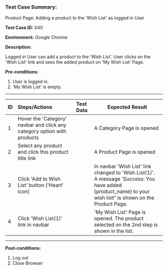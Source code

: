 
### Test Case Summary:

Product Page: Adding a product to the 'Wish List' as logged in User

**Test Case ID:** 040

**Environment:** Google Chrome

**Description:**

Logged in User can add a product to the 'Wish List'. User clicks on the 'Wish List' link and sees the added product on 'My Wish List' Page.


**Pre-conditions:**
1. User is logged in. 
2. 'My Wish List' is empty.

---

|      ID       | Steps/Actions |  Test Data  | Expected Result |
| ------------- |:------------- | :---------  | --------------  |
|       1       | Hover the 'Category' navbar and click any category option with products |             | A Category Page is opened |
|       2       | Select any product and click this product title link |             | A Product Page is opened |
|       3       | Click 'Add to Wish List' button ('Heart' icon) |             | In navbar 'Wish List' link changed to 'Wish List(1)'.<br> A message 'Success: You have added {product_name} to your wish list!' is shown on the Product Page. |
|       4       | Click 'Wish List(1)' link in navbar |             | 'My Wish List' Page is opened. The product selected on the 2nd step is shown in the list. |

---

**Post-conditions:**
1. Log out
2. Close Browser
